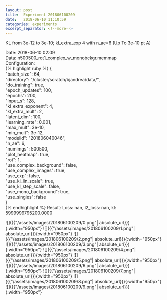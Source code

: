 ```yaml
---
layout: post
title:  Experiment 201806100209
date:   2018-06-10 11:10:59
categories: experiments
excerpt_separator: <!--more-->
---
```

KL from 3e-12 to 3e-10; kl_extra_exp 4 with n_ae=6 (Up To 3e-10 pt A)  

 <!--more-->
Date: 2018-06-10 02:09  
Data: n500500_rot1_complex_w_monobckgr.memmap  
Configuration:   
{% highlight ruby %}
{  
    "batch_size": 64,   
    "directory": "/cluster/scratch/bjandrea/data/",   
    "do_training": true,   
    "epoch_updates": 100,   
    "epochs": 200,   
    "input_s": 128,   
    "kl_extra_exponent": 4,   
    "kl_extra_mult": 2,   
    "latent_dim": 100,   
    "learning_rate": 0.001,   
    "max_mult": 3e-10,   
    "min_mult": 3e-12,   
    "modelid": "201806040046",   
    "n_ae": 6,   
    "numimgs": 500500,   
    "plot_heatmap": true,   
    "rot": 1,   
    "use_complex_background": false,   
    "use_complex_images": true,   
    "use_exp": false,   
    "use_kl_lin_scale": true,   
    "use_kl_step_scale": false,   
    "use_mono_background": true,   
    "use_singles": false  
}  
{% endhighlight %}
Result: Loss: nan, l2_loss: nan, kl: 5999999795200.0000  

![]({{"/assets/images/201806100209/0.png"| absolute_url}}){:width="950px"}
![]({{"/assets/images/201806100209/1.png"| absolute_url}}){:width="950px"}
![]({{"/assets/images/201806100209/2.png"| absolute_url}}){:width="950px"}
![]({{"/assets/images/201806100209/3.png"| absolute_url}}){:width="950px"}
![]({{"/assets/images/201806100209/4.png"| absolute_url}}){:width="950px"}
![]({{"/assets/images/201806100209/5.png"| absolute_url}}){:width="950px"}
![]({{"/assets/images/201806100209/6.png"| absolute_url}}){:width="950px"}
![]({{"/assets/images/201806100209/7.png"| absolute_url}}){:width="950px"}
![]({{"/assets/images/201806100209/8.png"| absolute_url}}){:width="950px"}
![]({{"/assets/images/201806100209/9.png"| absolute_url}}){:width="950px"}
